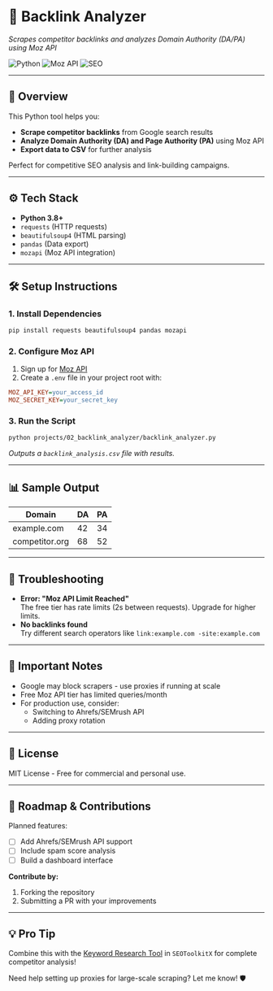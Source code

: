 # 🔗 Backlink Analyzer  
*Scrapes competitor backlinks and analyzes Domain Authority (DA/PA) using Moz API*  

![Python](https://img.shields.io/badge/Python-3.8%2B-blue) ![Moz API](https://img.shields.io/badge/API-Moz-orange) ![SEO](https://img.shields.io/badge/Use%20Case-SEO-brightgreen)

---

## 🚀 **Overview**  
This Python tool helps you:  
- **Scrape competitor backlinks** from Google search results  
- **Analyze Domain Authority (DA) and Page Authority (PA)** using Moz API  
- **Export data to CSV** for further analysis  

Perfect for competitive SEO analysis and link-building campaigns.

---

## ⚙️ **Tech Stack**  
- **Python 3.8+**  
- `requests` (HTTP requests)  
- `beautifulsoup4` (HTML parsing)  
- `pandas` (Data export)  
- `mozapi` (Moz API integration)  

---

## 🛠️ **Setup Instructions**  

### 1. **Install Dependencies**  
```bash
pip install requests beautifulsoup4 pandas mozapi
```

### 2. **Configure Moz API**  
1. Sign up for [Moz API](https://moz.com/products/api)  
2. Create a `.env` file in your project root with:  
```ini
MOZ_API_KEY=your_access_id
MOZ_SECRET_KEY=your_secret_key
```

### 3. **Run the Script**  
```bash
python projects/02_backlink_analyzer/backlink_analyzer.py
```
*Outputs a `backlink_analysis.csv` file with results.*

---

## 📊 **Sample Output**  
| Domain          | DA  | PA  |  
|-----------------|-----|-----|  
| example.com     | 42  | 34  |  
| competitor.org  | 68  | 52  |  

---

## 🚨 **Troubleshooting**  
- **Error: "Moz API Limit Reached"**  
  The free tier has rate limits (2s between requests). Upgrade for higher limits.  
- **No backlinks found**  
  Try different search operators like `link:example.com -site:example.com`  

---

## 🔐 **Important Notes**  
- Google may block scrapers - use proxies if running at scale  
- Free Moz API tier has limited queries/month  
- For production use, consider:  
  - Switching to Ahrefs/SEMrush API  
  - Adding proxy rotation  

---

## 📜 **License**  
MIT License - Free for commercial and personal use.  

---

## 🤝 **Roadmap & Contributions**  
Planned features:  
- [ ] Add Ahrefs/SEMrush API support  
- [ ] Include spam score analysis  
- [ ] Build a dashboard interface  

**Contribute by:**  
1. Forking the repository  
2. Submitting a PR with your improvements  

---

## 💡 **Pro Tip**  
Combine this with the [Keyword Research Tool](link-to-keyword-tool) in `SEOToolkitX` for complete competitor analysis!  



Need help setting up proxies for large-scale scraping? Let me know! 🛡️
